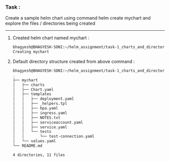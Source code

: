 ### **Task :**

Create a sample helm chart using command helm create mychart and explore the files / directories being created

------

1. Created helm chart named mychart :
    ```bash
    bhagyesh@BHAGYESH-SONI:~/helm_assignment/task-1_charts_and_directory_structure$ helm create mychart
    Creating mychart
    ```

2. Default directory structure created from above command :
    ```bash
    bhagyesh@BHAGYESH-SONI:~/helm_assignment/task-1_charts_and_directory_structure$ tree
    .
    ├── mychart
    │   ├── charts
    │   ├── Chart.yaml
    │   ├── templates
    │   │   ├── deployment.yaml
    │   │   ├── _helpers.tpl
    │   │   ├── hpa.yaml
    │   │   ├── ingress.yaml
    │   │   ├── NOTES.txt
    │   │   ├── serviceaccount.yaml
    │   │   ├── service.yaml
    │   │   └── tests
    │   │       └── test-connection.yaml
    │   └── values.yaml
    └── README.md

    4 directories, 11 files
    ```